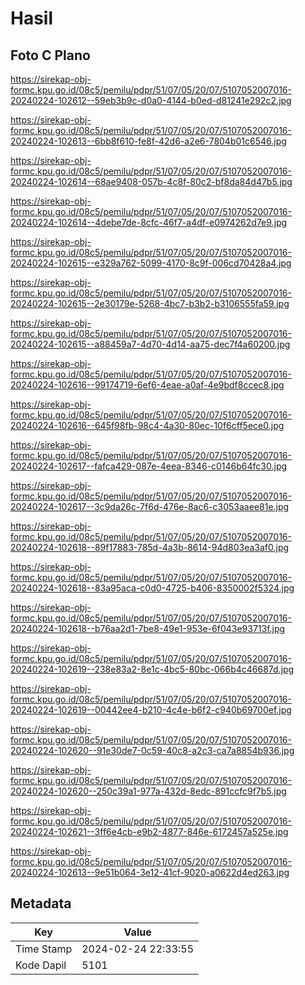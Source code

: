 # Hasil

## Foto C Plano

https://sirekap-obj-formc.kpu.go.id/08c5/pemilu/pdpr/51/07/05/20/07/5107052007016-20240224-102612--59eb3b9c-d0a0-4144-b0ed-d81241e292c2.jpg

https://sirekap-obj-formc.kpu.go.id/08c5/pemilu/pdpr/51/07/05/20/07/5107052007016-20240224-102613--6bb8f610-fe8f-42d6-a2e6-7804b01c6546.jpg

https://sirekap-obj-formc.kpu.go.id/08c5/pemilu/pdpr/51/07/05/20/07/5107052007016-20240224-102614--68ae9408-057b-4c8f-80c2-bf8da84d47b5.jpg

https://sirekap-obj-formc.kpu.go.id/08c5/pemilu/pdpr/51/07/05/20/07/5107052007016-20240224-102614--4debe7de-8cfc-46f7-a4df-e0974262d7e9.jpg

https://sirekap-obj-formc.kpu.go.id/08c5/pemilu/pdpr/51/07/05/20/07/5107052007016-20240224-102615--e329a762-5099-4170-8c9f-006cd70428a4.jpg

https://sirekap-obj-formc.kpu.go.id/08c5/pemilu/pdpr/51/07/05/20/07/5107052007016-20240224-102615--2e30179e-5268-4bc7-b3b2-b3106555fa59.jpg

https://sirekap-obj-formc.kpu.go.id/08c5/pemilu/pdpr/51/07/05/20/07/5107052007016-20240224-102615--a88459a7-4d70-4d14-aa75-dec7f4a60200.jpg

https://sirekap-obj-formc.kpu.go.id/08c5/pemilu/pdpr/51/07/05/20/07/5107052007016-20240224-102616--99174719-6ef6-4eae-a0af-4e9bdf8ccec8.jpg

https://sirekap-obj-formc.kpu.go.id/08c5/pemilu/pdpr/51/07/05/20/07/5107052007016-20240224-102616--645f98fb-98c4-4a30-80ec-10f6cff5ece0.jpg

https://sirekap-obj-formc.kpu.go.id/08c5/pemilu/pdpr/51/07/05/20/07/5107052007016-20240224-102617--fafca429-087e-4eea-8346-c0146b64fc30.jpg

https://sirekap-obj-formc.kpu.go.id/08c5/pemilu/pdpr/51/07/05/20/07/5107052007016-20240224-102617--3c9da26c-7f6d-476e-8ac6-c3053aaee81e.jpg

https://sirekap-obj-formc.kpu.go.id/08c5/pemilu/pdpr/51/07/05/20/07/5107052007016-20240224-102618--89f17883-785d-4a3b-8614-94d803ea3af0.jpg

https://sirekap-obj-formc.kpu.go.id/08c5/pemilu/pdpr/51/07/05/20/07/5107052007016-20240224-102618--83a95aca-c0d0-4725-b406-8350002f5324.jpg

https://sirekap-obj-formc.kpu.go.id/08c5/pemilu/pdpr/51/07/05/20/07/5107052007016-20240224-102618--b76aa2d1-7be8-49e1-953e-6f043e93713f.jpg

https://sirekap-obj-formc.kpu.go.id/08c5/pemilu/pdpr/51/07/05/20/07/5107052007016-20240224-102619--238e83a2-8e1c-4bc5-80bc-066b4c46687d.jpg

https://sirekap-obj-formc.kpu.go.id/08c5/pemilu/pdpr/51/07/05/20/07/5107052007016-20240224-102619--00442ee4-b210-4c4e-b6f2-c940b69700ef.jpg

https://sirekap-obj-formc.kpu.go.id/08c5/pemilu/pdpr/51/07/05/20/07/5107052007016-20240224-102620--91e30de7-0c59-40c8-a2c3-ca7a8854b936.jpg

https://sirekap-obj-formc.kpu.go.id/08c5/pemilu/pdpr/51/07/05/20/07/5107052007016-20240224-102620--250c39a1-977a-432d-8edc-891ccfc9f7b5.jpg

https://sirekap-obj-formc.kpu.go.id/08c5/pemilu/pdpr/51/07/05/20/07/5107052007016-20240224-102621--3ff6e4cb-e9b2-4877-846e-6172457a525e.jpg

https://sirekap-obj-formc.kpu.go.id/08c5/pemilu/pdpr/51/07/05/20/07/5107052007016-20240224-102613--9e51b064-3e12-41cf-9020-a0622d4ed263.jpg


## Metadata

| Key        | Value               |
| ---------- | ------------------- |
| Time Stamp | 2024-02-24 22:33:55 |
| Kode Dapil | 5101                |



